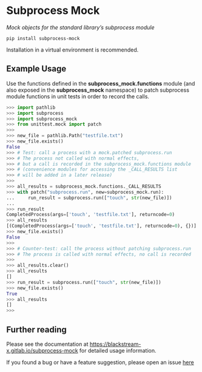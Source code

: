 # Subprocess Mock

_Mock objects for the standard library’s subprocess module_

```
pip install subprocess-mock
```

Installation in a virtual environment is recommended.


## Example Usage

Use the functions defined in the **subprocess\_mock.functions** module
(and also exposed in the **subprocess_mock** namespace) to patch
subprocess module functions in unit tests in order to record the calls.


```python
>>> import pathlib
>>> import subprocess
>>> import subprocess_mock
>>> from unittest.mock import patch
>>>
>>> new_file = pathlib.Path("testfile.txt")
>>> new_file.exists()
False
>>> # Test: call a process with a mock.patched subprocess.run
>>> # The process not called with normal effects,
>>> # but a call is recorded in the subprocess_mock.functions module
>>> # (convenience modules for accessing the _CALL_RESULTS list
>>> # will be added in a later release)
>>>
>>> all_results = subprocess_mock.functions._CALL_RESULTS
>>> with patch("subprocess.run", new=subprocess_mock.run):
...     run_result = subprocess.run(["touch", str(new_file)])
...
>>> run_result
CompletedProcess(args=['touch', 'testfile.txt'], returncode=0)
>>> all_results
[(CompletedProcess(args=['touch', 'testfile.txt'], returncode=0), {})]
>>> new_file.exists()
False
>>>
>>> # Counter-test: call the process without patching subprocess.run
>>> # The process is called with normal effects, no call is recorded
>>>
>>> all_results.clear()
>>> all_results
[]
>>> run_result = subprocess.run(["touch", str(new_file)])
>>> new_file.exists()
True
>>> all_results
[]
>>>
```


## Further reading

Please see the documentation at <https://blackstream-x.gitlab.io/subprocess-mock>
for detailed usage information.

If you found a bug or have a feature suggestion,
please open an issue [here](https://gitlab.com/blackstream-x/subprocess-mock/-/issues)

